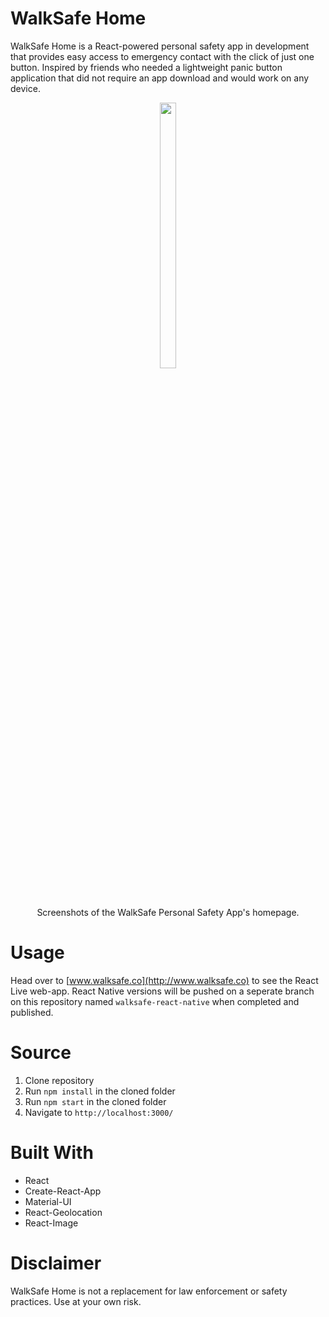 # WalkSafe Home
WalkSafe Home is a React-powered personal safety app in development that provides easy access to emergency contact with the click of just one button. Inspired by friends who needed a lightweight panic button application that did not require an app download and would work on any device.


<p align="center"><img src="https://raw.githubusercontent.com/ShreyRavi/walk-safe-home/master/walksafe-screenshot.jpg" height="33%" width="23%"><br />Screenshots of the WalkSafe Personal Safety App's homepage.</p>

# Usage
Head over to [www.walksafe.co](http://www.walksafe.co) to see the React Live web-app. React Native versions will be pushed on a seperate branch on this repository named `walksafe-react-native` when completed and published.

# Source
1. Clone repository
2. Run `npm install` in the cloned folder
3. Run `npm start` in the cloned folder
4. Navigate to `http://localhost:3000/` 

# Built With
- React
- Create-React-App
- Material-UI
- React-Geolocation
- React-Image
# Disclaimer
WalkSafe Home is not a replacement for law enforcement or safety practices. Use at your own risk.
